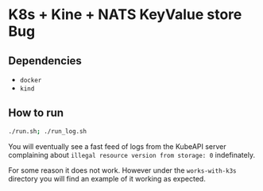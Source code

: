 # K8s + Kine + NATS KeyValue store Bug

## Dependencies

- `docker`
- `kind`

## How to run

```bash
./run.sh; ./run_log.sh
```

You will eventually see a fast feed of logs from the KubeAPI server complaining about `illegal resource version from storage: 0` indefinately.

For some reason it does not work. However under the `works-with-k3s` directory you will find an example of it working as expected.
